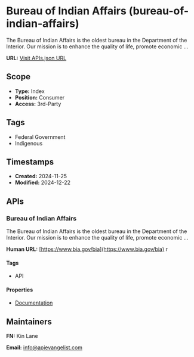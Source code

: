 # Bureau of Indian Affairs (bureau-of-indian-affairs)
The Bureau of Indian Affairs is the oldest bureau in the Department of the Interior. Our mission is to enhance the quality of life, promote economic ...

**URL:** [Visit APIs.json URL](https://raw.githubusercontent.com/api-evangelist/bureau-of-indian-affairs/refs/heads/main/apis.yml)

## Scope

- **Type:** Index 
- **Position:** Consumer 
- **Access:** 3rd-Party 

## Tags

- Federal Government
- Indigenous

## Timestamps

- **Created:** 2024-11-25 
- **Modified:** 2024-12-22 

## APIs

### Bureau of Indian Affairs
The Bureau of Indian Affairs is the oldest bureau in the Department of the Interior. Our mission is to enhance the quality of life, promote economic ...

**Human URL:** [https://www.bia.gov/bia](https://www.bia.gov/bia)
r

#### Tags

- API

#### Properties

- [Documentation](https://www.bia.gov/bia)

## Maintainers

**FN:** Kin Lane

**Email:** info@apievangelist.com

